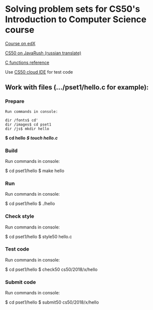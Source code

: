 Solving problem sets for CS50's Introduction to Computer Science course
===

[Course on edX](https://www.edx.org/course/cs50s-introduction-computer-science-harvardx-cs50x)

[CS50 on JavaRush (russian translate)](https://javarush.ru/quests/QUEST_HARVARD_CS50)

[C functions reference](https://reference.cs50.net/cs50/)

Use [CS50 cloud IDE](https://ide.cs50.io) for test code


Work with files (.../pset1/hello.c for example):
---

### Prepare

`Run commands in console:`

    dir /fonts$ cd'
    dir /images$ cd pset1
    dir /js$ mkdir hello
**$ cd hello**
***$ touch hello.c***

### Build

Run commands in console:

$ cd pset1/hello
$ make hello

### Run

Run commands in console:

$ cd pset1/hello
$ ./hello

### Check style

Run commands in console:

$ cd pset1/hello
$ style50 hello.c

### Test code

Run commands in console:

$ cd pset1/hello
$ check50 cs50/2018/x/hello

### Submit code

Run commands in console:

$ cd pset1/hello
$ submit50 cs50/2018/x/hello
